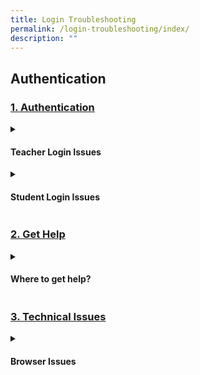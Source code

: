 ```yaml
---
title: Login Troubleshooting
permalink: /login-troubleshooting/index/
description: ""
---
```

<h2>Authentication</h2>

<h3><a id="authentication" target="_blank" href="/login-troubleshooting/authentication/index/">1. Authentication</a>
</h3>
<details>
 <summary><h4>Teacher Login Issues</h4></summary>

<ul>
  <li><a target="_blank" href="/login-troubleshooting/authentication/log-in-with-mims-teacher/">Log in with MIMS (Teacher)</a></li>
  <li><a target="_blank" href="/login-troubleshooting/authentication/reset-sls-password-teacher/">Reset SLS Password (Teacher)</a></li>
  <li><a target="_blank" href="/login-troubleshooting/authentication/password-reset-email/">Password Reset Email</a></li>
  <li><a target="_blank" href="/login-troubleshooting/authentication/locked-account/">Locked Account</a></li>
</ul>
</details>
	
<details><summary><h4>Student Login Issues</h4></summary>
	
<ul>
  <li><a href="/login-troubleshooting/authentication/login-with-mims-student/" target="_blank">Log in with MIMS (Student)</a></li>
  <li><a href="/login-troubleshooting/authentication/reset-sls-password-student/" target="_blank">Reset SLS Password (Student)</a></li>
  <li><a href="/login-troubleshooting/authentication/forgot-sls-username/" target="_blank">Forgot SLS Username</a></li>
<li><a href="/login-troubleshooting/authentication/unsuccessful-password-reset-attempts/" target="_blank">Unsuccessful Password Reset Attempts</a></li>
<li><a href="/login-troubleshooting/authentication/unlock-account/" target="_blank">Unlock Account</a></li>
</ul>
</details>

<h3><a id="get-help" target="_blank" href="/login-troubleshooting/get-help/index/">2. Get Help</a>
</h3>
<details>
 <summary><h4>Where to get help?</h4></summary>

<ul>
  <li><a target="_blank" href="/login-troubleshooting/get-help/get-help-from-your-school/">Get Help from your School</a></li>
  <li><a target="_blank" href="/login-troubleshooting/get-help/contact-sls-helpdesk/">Contact SLS Helpdesk</a></li>
</ul>
</details>

<h3><a id="technical-issues" target="_blank" href="/login-troubleshooting/technical-issues/index/">3. Technical Issues</a>
</h3>
<details>
 <summary><h4>Browser Issues</h4></summary>

<ul>
  <li><a target="_blank" href="/login-troubleshooting/technical-issues/operating-system-and-browser-requirements/">Operating System and Browser Requirements</a></li>
  <li><a target="_blank" href="/login-troubleshooting/technical-issues/web-browser-troubleshooting-tips/">Web Browser Troubleshooting Tips</a></li>
  <li><a target="_blank" href="/login-troubleshooting/technical-issues/slow-site-loading/">Slow Site Loading</a></li>
</ul>
</details>
